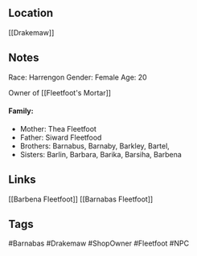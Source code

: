 ## Location
[[Drakemaw]]

## Notes
Race: Harrengon
Gender: Female
Age: 20

Owner of [[Fleetfoot's Mortar]]

#### Family: 
- Mother: Thea Fleetfoot   
- Father: Siward Fleetfood
- Brothers: Barnabus, Barnaby, Barkley, Bartel,  
- Sisters: Barlin, Barbara, Barika, Barsiha, Barbena

## Links
[[Barbena Fleetfoot]]
[[Barnabas Fleetfoot]]
## Tags
#Barnabas #Drakemaw #ShopOwner #Fleetfoot #NPC
